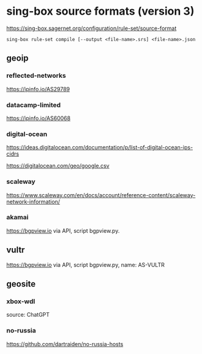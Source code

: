 # sing-box source formats (version 3)

<https://sing-box.sagernet.org/configuration/rule-set/source-format>

`sing-box rule-set compile [--output <file-name>.srs] <file-name>.json`

## geoip

### reflected-networks

<https://ipinfo.io/AS29789>

### datacamp-limited

<https://ipinfo.io/AS60068>

### digital-ocean

<https://ideas.digitalocean.com/documentation/p/list-of-digital-ocean-ips-cidrs>

<https://digitalocean.com/geo/google.csv>

### scaleway

<https://www.scaleway.com/en/docs/account/reference-content/scaleway-network-information/>

### akamai

https://bgpview.io via API, script bgpview.py.

## vultr

https://bgpview.io via API, script bgpview.py, name: AS-VULTR

## geosite

### xbox-wdl

source: ChatGPT

### no-russia

https://github.com/dartraiden/no-russia-hosts
